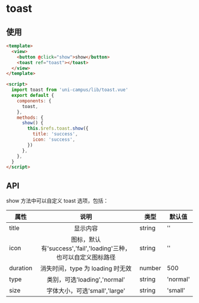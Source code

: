 # toast

## 使用

```html
<template>
  <view>
    <button @click="show">show</button>
    <toast ref="toast"></toast>
  </view>
</template>

<script>
  import toast from 'uni-campus/lib/toast.vue'
  export default {
    components: {
      toast,
    },
    methods: {
      show() {
        this.$refs.toast.show({
          title: 'success',
          icon: 'success',
        })
      },
    },
  }
</script>
```

## API

show 方法中可以自定义 toast 选项，包括：

| 属性     |                               说明                               | 类型   | 默认值   |
| -------- | :--------------------------------------------------------------: | ------ | -------- |
| title    |                             显示内容                             | string | ''       |
| icon     | 图标，默认有'success','fail','loading'三种，也可以自定义图标路径 | string | ''       |
| duration |                 消失时间，type 为 loading 时无效                 | number | 500      |
| type     |                   类别，可选'loading','normal'                   | string | 'normal' |
| size     |                  字体大小，可选'small','large'                   | string | 'small'  |

